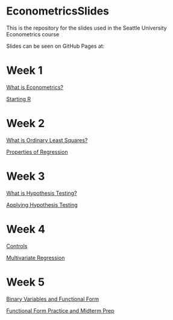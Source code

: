# EconometricsSlides
This is the repository for the slides used in the Seattle University Econometrics course

Slides can be seen on GitHub Pages at:

# Week 1

[What is Econometrics?](https://nickch-k.github.io/EconometricsSlides/Week_01/Week_01_Slides_1_What_is_Econometrics.html)

[Starting R](https://nickch-k.github.io/EconometricsSlides/Week_01/Week_01_Slides_2_Starting_R.html)

# Week 2

[What is Ordinary Least Squares?](https://nickch-k.github.io/EconometricsSlides/Week_02/Week_02_Slides_1_What_is_Regression.html)

[Properties of Regression](https://nickch-k.github.io/EconometricsSlides/Week_02/Week_02_Slides_2_Properties_of_Regression.html)

# Week 3

[What is Hypothesis Testing?](https://nickch-k.github.io/EconometricsSlides/Week_03/Week_03_Slides_1_Hypothesis_Testing.html)

[Applying Hypothesis Testing](https://nickch-k.github.io/EconometricsSlides/Week_03/Week_03_Slides_2_Applying_Hypothesis_Testing.html)

# Week 4

[Controls](https://nickch-k.github.io/EconometricsSlides/Week_04/Week_04_Slides_1_Controls.html)

[Multivariate Regression](https://nickch-k.github.io/EconometricsSlides/Week_04/Week_04_Slides_2_Multivariate_Regression.html)

# Week 5

[Binary Variables and Functional Form](https://nickch-k.github.io/EconometricsSlides/Week_05/Week_05_1_Binary_Variables_and_Interactions.html)

[Functional Form Practice and Midterm Prep](https://nickch-k.github.io/EconometricsSlides/Week_05/Week_05_2_Functional_Form_Practice_and_Midterm_Prep.html)
